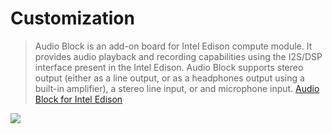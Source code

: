# Customization

> Audio Block is an add-on board for Intel Edison compute module. It provides audio playback and recording capabilities using the I2S/DSP interface present in the Intel Edison. Audio Block supports stereo output (either as a line output, or as a headphones output using a built-in amplifier), a stereo line input, or and microphone input. [Audio Block for Intel Edison](http://www.malinov.com/Home/sergeys-projects/audio-block-for-intel-edison)

![](http://www.malinov.com/_/rsrc/1435343076636/Home/sergeys-projects/audio-block-for-intel-edison/Edison_Audio_Block.jpg?height=184&width=400)
